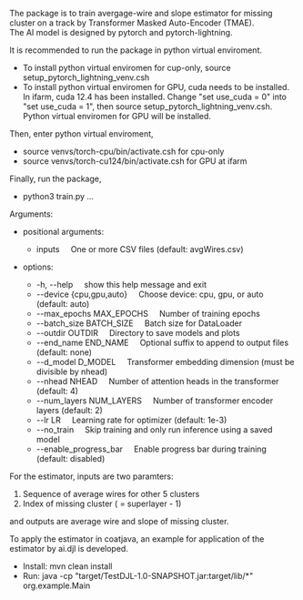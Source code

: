 The package is to train avergage-wire and slope estimator for missing cluster on a track by Transformer Masked Auto-Encoder (TMAE).\
The AI model is designed by pytorch and pytorch-lightning.

It is recommended to run the package in python virtual enviroment.
  - To install python virtual enviromen for cup-only, source setup_pytorch_lightning_venv.csh
  - To install python virtual enviromen for GPU, cuda needs to be installed. In ifarm, cuda 12.4 has been installed. Change "set use_cuda = 0" into "set use_cuda = 1", then source setup_pytorch_lightning_venv.csh. Python virtual enviromen for GPU will be installed.

Then, enter python virtual enviroment,
  - source venvs/torch-cpu/bin/activate.csh for cpu-only
  - source venvs/torch-cu124/bin/activate.csh for GPU at ifarm
  
Finally, run the package,
- python3 train.py ...

Arguments:
  - positional arguments:
    - inputs      &nbsp;&nbsp;&nbsp;          One or more CSV files (default: avgWires.csv)

  - options:
    - -h, --help     &nbsp;&nbsp;&nbsp;       show this help message and exit
    - --device {cpu,gpu,auto} &nbsp;&nbsp;&nbsp; Choose device: cpu, gpu, or auto (default: auto)
    - --max_epochs MAX_EPOCHS &nbsp;&nbsp;&nbsp; Number of training epochs
    - --batch_size BATCH_SIZE &nbsp;&nbsp;&nbsp; Batch size for DataLoader
    - --outdir OUTDIR   &nbsp;&nbsp;&nbsp;    Directory to save models and plots
    - --end_name END_NAME &nbsp;&nbsp;&nbsp;  Optional suffix to append to output files (default: none)
    - --d_model D_MODEL  &nbsp;&nbsp;&nbsp;   Transformer embedding dimension (must be divisible by nhead)
    - --nhead NHEAD   &nbsp;&nbsp;&nbsp;      Number of attention heads in the transformer (default: 4)
    - --num_layers NUM_LAYERS &nbsp;&nbsp;&nbsp; Number of transformer encoder layers (default: 2)
    - --lr LR        &nbsp;&nbsp;&nbsp;       Learning rate for optimizer (default: 1e-3)
    - --no_train      &nbsp;&nbsp;&nbsp;      Skip training and only run inference using a saved model
    - --enable_progress_bar &nbsp;&nbsp;&nbsp; Enable progress bar during training (default: disabled)

For the estimator, inputs are two paramters:
  1. Sequence of average wires for other 5 clusters
  2. Index of missing cluster ( = superlayer - 1)
     
and outputs are average wire and slope of missing cluster.

To apply the estimator in coatjava, an example for application of the estimator by ai.djl is developed.
- Install: mvn clean install
- Run: java -cp "target/TestDJL-1.0-SNAPSHOT.jar:target/lib/*" org.example.Main
